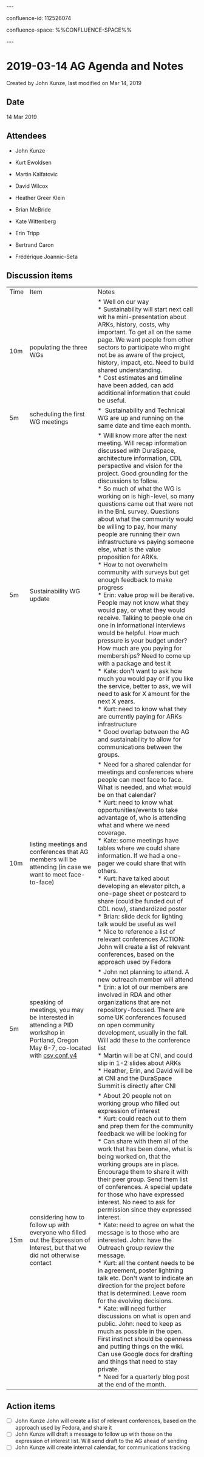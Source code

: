 \---

confluence-id: 112526074

confluence-space: %%CONFLUENCE-SPACE%%

\---

2019-03-14 AG Agenda and Notes
==============================

Created by John Kunze, last modified on Mar 14, 2019

Date
----

14 Mar 2019

Attendees
---------

*   John Kunze
    
*   Kurt Ewoldsen
    
*   Martin Kalfatovic
*   David Wilcox
*   Heather Greer Klein
*   Brian McBride
*   Kate Wittenberg
*   Erin Tripp 
*   Bertrand Caron
*   Frédérique Joannic-Seta

Discussion items
----------------

|     |     |     |
| --- | --- | --- |
| Time | Item | Notes |
| 10m | populating the three WGs | *   Well on our way<br>*   Sustainability will start next call wit ha mini-presentation about ARKs, history, costs, why important. To get all on the same page. We want people from other sectors to participate who might not be as aware of the project, history, impact, etc. Need to build shared understanding.<br>*   Cost estimates and timeline have been added, can add additional information that could be useful. |
| 5m  | scheduling the first WG meetings | *    Sustainability and Technical WG are up and running on the same date and time each month. |
| 5m  | Sustainability WG update | *   Will know more after the next meeting. Will recap information discussed with DuraSpace, architecture information, CDL perspective and vision for the project. Good grounding for the discussions to follow.<br>*   So much of what the WG is working on is high-level, so many questions came out that were not in the BnL survey. Questions about what the community would be willing to pay, how many people are running their own infrastructure vs paying someone else, what is the value proposition for ARKs.<br>*   How to not overwhelm community with surveys but get enough feedback to make progress<br>*   Erin: value prop will be iterative. People may not know what they would pay, or what they would receive. Talking to people one on one in informational interviews would be helpful. How much pressure is your budget under? How much are you paying for memberships? Need to come up with a package and test it<br>*   Kate: don't want to ask how much you would pay or if you like the service, better to ask, we will need to ask for X amount for the next X years.<br>*   Kurt: need to know what they are currently paying for ARKs infrastructure<br>*   Good overlap between the AG and sustainability to allow for communications between the groups. |
| 10m | listing meetings and conferences that AG members will be attending (in case we want to meet face-to-face) | *   Need for a shared calendar for meetings and conferences where people can meet face to face. What is needed, and what would be on that calendar?<br>*   Kurt: need to know what opportunities/events to take advantage of, who is attending what and where we need coverage.<br>*   Kate: some meetings have tables where we could share information. If we had a one-pager we could share that with others.<br>*   Kurt: have talked about developing an elevator pitch, a one-page sheet or postcard to share (could be funded out of CDL now), standardized poster<br>*   Brian: slide deck for lighting talk would be useful as well<br>*   Nice to reference a list of relevant conferences ACTION: John will create a list of relevant conferences, based on the approach used by Fedora |
| 5m  | speaking of meetings, you may be interested in attending a PID workshop in Portland, Oregon May 6-7, co-located with [csv,conf,v4](https://csvconf.com/) | *   John not planning to attend. A new outreach member will attend<br>*   Erin: a lot of our members are involved in RDA and other organizations that are not repository-focused. There are some UK conferences focused on open community development, usually in the fall. Will add these to the conference list<br>*   Martin will be at CNI, and could slip in 1-2 slides about ARKs<br>*   Heather, Erin, and David will be at CNI and the DuraSpace Summit is directly after CNI |
| 15m | considering how to follow up with everyone who filled out the Expression of Interest, but that we did not otherwise contact | *   About 20 people not on working group who filled out expression of interest<br>*   Kurt: could reach out to them and prep them for the community feedback we will be looking for<br>*   Can share with them all of the work that has been done, what is being worked on, that the working groups are in place. Encourage them to share it with their peer group. Send them list of conferences. A special update for those who have expressed interest. No need to ask for permission since they expressed interest.<br>*   Kate: need to agree on what the message is to those who are interested. John: have the Outreach group review the message.<br>*   Kurt: all the content needs to be in agreement, poster lightning talk etc. Don't want to indicate an direction for the project before that is determined. Leave room for the evolving decisions.<br>*   Kate: will need further discussions on what is open and public. John: need to keep as much as possible in the open. First instinct should be openness and putting things on the wiki. Can use Google docs for drafting and things that need to stay private.<br>*   Need for a quarterly blog post at the end of the month. |

Action items
------------

- [ ] John Kunze John will create a list of relevant conferences, based on the approach used by Fedora, and share it
- [ ] John Kunze will draft a message to follow up with those on the expression of interest list. Will send draft to the AG ahead of sending
- [ ] John Kunze will create internal calendar, for communications tracking